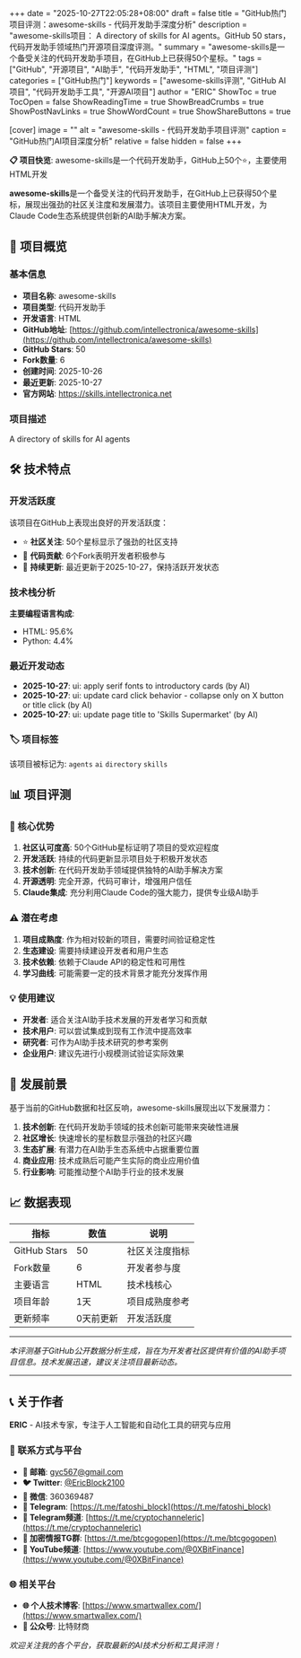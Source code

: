 +++
date = "2025-10-27T22:05:28+08:00"
draft = false
title = "GitHub热门项目评测：awesome-skills - 代码开发助手深度分析"
description = "awesome-skills项目： A directory of skills for AI agents。GitHub 50 stars，代码开发助手领域热门开源项目深度评测。"
summary = "awesome-skills是一个备受关注的代码开发助手项目，在GitHub上已获得50个星标。"
tags = ["GitHub", "开源项目", "AI助手", "代码开发助手", "HTML", "项目评测"]
categories = ["GitHub热门"]
keywords = ["awesome-skills评测", "GitHub AI项目", "代码开发助手工具", "开源AI项目"]
author = "ERIC"
ShowToc = true
TocOpen = false
ShowReadingTime = true
ShowBreadCrumbs = true
ShowPostNavLinks = true
ShowWordCount = true
ShowShareButtons = true

[cover]
image = ""
alt = "awesome-skills - 代码开发助手项目评测"
caption = "GitHub热门AI项目深度分析"
relative = false
hidden = false
+++

**📋 项目快览**: awesome-skills是一个代码开发助手，GitHub上50个⭐，主要使用HTML开发

**awesome-skills**是一个备受关注的代码开发助手，在GitHub上已获得50个星标，展现出强劲的社区关注度和发展潜力。该项目主要使用HTML开发，为Claude Code生态系统提供创新的AI助手解决方案。

## 🎯 项目概览

### 基本信息
- **项目名称**: awesome-skills
- **项目类型**: 代码开发助手
- **开发语言**: HTML
- **GitHub地址**: [https://github.com/intellectronica/awesome-skills](https://github.com/intellectronica/awesome-skills)
- **GitHub Stars**: 50
- **Fork数量**: 6
- **创建时间**: 2025-10-26
- **最近更新**: 2025-10-27
- **官方网站**: https://skills.intellectronica.net

### 项目描述
 A directory of skills for AI agents

## 🛠️ 技术特点

### 开发活跃度
该项目在GitHub上表现出良好的开发活跃度：
- ⭐ **社区关注**: 50个星标显示了强劲的社区支持
- 🔄 **代码贡献**: 6个Fork表明开发者积极参与
- 📅 **持续更新**: 最近更新于2025-10-27，保持活跃开发状态

### 技术栈分析

**主要编程语言构成**:
- HTML: 95.6%
- Python: 4.4%


### 最近开发动态
- **2025-10-27**: ui: apply serif fonts to introductory cards (by AI)
- **2025-10-27**: ui: update card click behavior - collapse only on X button or title click (by AI)
- **2025-10-27**: ui: update page title to 'Skills Supermarket' (by AI)


### 🏷️ 项目标签
该项目被标记为: `agents` `ai` `directory` `skills`


## 📊 项目评测

### 🎯 核心优势
1. **社区认可度高**: 50个GitHub星标证明了项目的受欢迎程度
2. **开发活跃**: 持续的代码更新显示项目处于积极开发状态
3. **技术创新**: 在代码开发助手领域提供独特的AI助手解决方案
4. **开源透明**: 完全开源，代码可审计，增强用户信任
5. **Claude集成**: 充分利用Claude Code的强大能力，提供专业级AI助手

### ⚠️ 潜在考虑
1. **项目成熟度**: 作为相对较新的项目，需要时间验证稳定性
2. **生态建设**: 需要持续建设开发者和用户生态
3. **技术依赖**: 依赖于Claude API的稳定性和可用性
4. **学习曲线**: 可能需要一定的技术背景才能充分发挥作用

### 💡 使用建议
- **开发者**: 适合关注AI助手技术发展的开发者学习和贡献
- **技术用户**: 可以尝试集成到现有工作流中提高效率
- **研究者**: 可作为AI助手技术研究的参考案例
- **企业用户**: 建议先进行小规模测试验证实际效果

## 🔮 发展前景

基于当前的GitHub数据和社区反响，awesome-skills展现出以下发展潜力：

1. **技术创新**: 在代码开发助手领域的技术创新可能带来突破性进展
2. **社区增长**: 快速增长的星标数显示强劲的社区兴趣
3. **生态扩展**: 有潜力在AI助手生态系统中占据重要位置
4. **商业应用**: 技术成熟后可能产生实际的商业应用价值
5. **行业影响**: 可能推动整个AI助手行业的技术发展

## 📈 数据表现

| 指标 | 数值 | 说明 |
|------|------|------|
| GitHub Stars | 50 | 社区关注度指标 |
| Fork数量 | 6 | 开发者参与度 |
| 主要语言 | HTML | 技术栈核心 |
| 项目年龄 | 1天 | 项目成熟度参考 |
| 更新频率 | 0天前更新 | 开发活跃度 |

---

*本评测基于GitHub公开数据分析生成，旨在为开发者社区提供有价值的AI助手项目信息。技术发展迅速，建议关注项目最新动态。*

---

## 📞 关于作者

**ERIC** - AI技术专家，专注于人工智能和自动化工具的研究与应用

### 🔗 联系方式与平台

- **📧 邮箱**: [gyc567@gmail.com](mailto:gyc567@gmail.com)
- **🐦 Twitter**: [@EricBlock2100](https://twitter.com/EricBlock2100)
- **💬 微信**: 360369487
- **📱 Telegram**: [https://t.me/fatoshi_block](https://t.me/fatoshi_block)
- **📢 Telegram频道**: [https://t.me/cryptochanneleric](https://t.me/cryptochanneleric)
- **👥 加密情报TG群**: [https://t.me/btcgogopen](https://t.me/btcgogopen)
- **🎥 YouTube频道**: [https://www.youtube.com/@0XBitFinance](https://www.youtube.com/@0XBitFinance)

### 🌐 相关平台

- **🌐 个人技术博客**: [https://www.smartwallex.com/](https://www.smartwallex.com/)
- **📖 公众号**: 比特财商

*欢迎关注我的各个平台，获取最新的AI技术分析和工具评测！*
